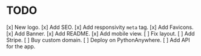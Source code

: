 # TODO

[x] New logo.
[x] Add SEO.
[x] Add responsivity `meta` tag.
[x] Add Favicons.
[x] Add Banner.
[x] Add README.
[x] Add mobile view.
[ ] Fix layout.
[ ] Add Stripe.
[ ] Buy custom domain.
[ ] Deploy on PythonAnywhere.
[ ] Add API for the app.
